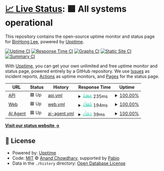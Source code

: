# [📈 Live Status](https://binhonglee.github.io/GT-Status): <!--live status--> **🟩 All systems operational**

This repository contains the open-source uptime monitor and status page for [BinHong Lee](https://binhong.me), powered by [Upptime](https://github.com/upptime/upptime).

[![Uptime CI](https://github.com/binhonglee/GT-Status/workflows/Uptime%20CI/badge.svg)](https://github.com/binhonglee/GT-Status/actions?query=workflow%3A%22Uptime+CI%22)
[![Response Time CI](https://github.com/binhonglee/GT-Status/workflows/Response%20Time%20CI/badge.svg)](https://github.com/binhonglee/GT-Status/actions?query=workflow%3A%22Response+Time+CI%22)
[![Graphs CI](https://github.com/binhonglee/GT-Status/workflows/Graphs%20CI/badge.svg)](https://github.com/binhonglee/GT-Status/actions?query=workflow%3A%22Graphs+CI%22)
[![Static Site CI](https://github.com/binhonglee/GT-Status/workflows/Static%20Site%20CI/badge.svg)](https://github.com/binhonglee/GT-Status/actions?query=workflow%3A%22Static+Site+CI%22)
[![Summary CI](https://github.com/binhonglee/GT-Status/workflows/Summary%20CI/badge.svg)](https://github.com/binhonglee/GT-Status/actions?query=workflow%3A%22Summary+CI%22)

With [Upptime](https://upptime.js.org), you can get your own unlimited and free uptime monitor and status page, powered entirely by a GitHub repository. We use [Issues](https://github.com/binhonglee/GT-Status/issues) as incident reports, [Actions](https://github.com/binhonglee/GT-Status/actions) as uptime monitors, and [Pages](https://binhonglee.github.io/GT-Status) for the status page.

<!--start: status pages-->
<!-- This summary is generated by Upptime (https://github.com/upptime/upptime) -->
<!-- Do not edit this manually, your changes will be overwritten -->
<!-- prettier-ignore -->
| URL | Status | History | Response Time | Uptime |
| --- | ------ | ------- | ------------- | ------ |
| <img alt="" src="https://icons.duckduckgo.com/ip3/api.globetrotte.com.ico" height="13"> [API](https://api.globetrotte.com/api/passwd) | 🟩 Up | [api.yml](https://github.com/binhonglee/GT-Status/commits/HEAD/history/api.yml) | <details><summary><img alt="Response time graph" src="./graphs/api/response-time-week.png" height="20"> 235ms</summary><br><a href="https://status.globetrotte.com/history/api"><img alt="Response time 235" src="https://img.shields.io/endpoint?url=https%3A%2F%2Fraw.githubusercontent.com%2Fbinhonglee%2FGT-Status%2FHEAD%2Fapi%2Fapi%2Fresponse-time.json"></a><br><a href="https://status.globetrotte.com/history/api"><img alt="24-hour response time 225" src="https://img.shields.io/endpoint?url=https%3A%2F%2Fraw.githubusercontent.com%2Fbinhonglee%2FGT-Status%2FHEAD%2Fapi%2Fapi%2Fresponse-time-day.json"></a><br><a href="https://status.globetrotte.com/history/api"><img alt="7-day response time 235" src="https://img.shields.io/endpoint?url=https%3A%2F%2Fraw.githubusercontent.com%2Fbinhonglee%2FGT-Status%2FHEAD%2Fapi%2Fapi%2Fresponse-time-week.json"></a><br><a href="https://status.globetrotte.com/history/api"><img alt="30-day response time 235" src="https://img.shields.io/endpoint?url=https%3A%2F%2Fraw.githubusercontent.com%2Fbinhonglee%2FGT-Status%2FHEAD%2Fapi%2Fapi%2Fresponse-time-month.json"></a><br><a href="https://status.globetrotte.com/history/api"><img alt="1-year response time 235" src="https://img.shields.io/endpoint?url=https%3A%2F%2Fraw.githubusercontent.com%2Fbinhonglee%2FGT-Status%2FHEAD%2Fapi%2Fapi%2Fresponse-time-year.json"></a></details> | <details><summary><a href="https://status.globetrotte.com/history/api">100.00%</a></summary><a href="https://status.globetrotte.com/history/api"><img alt="All-time uptime 100.00%" src="https://img.shields.io/endpoint?url=https%3A%2F%2Fraw.githubusercontent.com%2Fbinhonglee%2FGT-Status%2FHEAD%2Fapi%2Fapi%2Fuptime.json"></a><br><a href="https://status.globetrotte.com/history/api"><img alt="24-hour uptime 100.00%" src="https://img.shields.io/endpoint?url=https%3A%2F%2Fraw.githubusercontent.com%2Fbinhonglee%2FGT-Status%2FHEAD%2Fapi%2Fapi%2Fuptime-day.json"></a><br><a href="https://status.globetrotte.com/history/api"><img alt="7-day uptime 100.00%" src="https://img.shields.io/endpoint?url=https%3A%2F%2Fraw.githubusercontent.com%2Fbinhonglee%2FGT-Status%2FHEAD%2Fapi%2Fapi%2Fuptime-week.json"></a><br><a href="https://status.globetrotte.com/history/api"><img alt="30-day uptime 100.00%" src="https://img.shields.io/endpoint?url=https%3A%2F%2Fraw.githubusercontent.com%2Fbinhonglee%2FGT-Status%2FHEAD%2Fapi%2Fapi%2Fuptime-month.json"></a><br><a href="https://status.globetrotte.com/history/api"><img alt="1-year uptime 100.00%" src="https://img.shields.io/endpoint?url=https%3A%2F%2Fraw.githubusercontent.com%2Fbinhonglee%2FGT-Status%2FHEAD%2Fapi%2Fapi%2Fuptime-year.json"></a></details>
| <img alt="" src="https://icons.duckduckgo.com/ip3/globetrotte.com.ico" height="13"> [Web](https://globetrotte.com) | 🟩 Up | [web.yml](https://github.com/binhonglee/GT-Status/commits/HEAD/history/web.yml) | <details><summary><img alt="Response time graph" src="./graphs/web/response-time-week.png" height="20"> 194ms</summary><br><a href="https://status.globetrotte.com/history/web"><img alt="Response time 194" src="https://img.shields.io/endpoint?url=https%3A%2F%2Fraw.githubusercontent.com%2Fbinhonglee%2FGT-Status%2FHEAD%2Fapi%2Fweb%2Fresponse-time.json"></a><br><a href="https://status.globetrotte.com/history/web"><img alt="24-hour response time 192" src="https://img.shields.io/endpoint?url=https%3A%2F%2Fraw.githubusercontent.com%2Fbinhonglee%2FGT-Status%2FHEAD%2Fapi%2Fweb%2Fresponse-time-day.json"></a><br><a href="https://status.globetrotte.com/history/web"><img alt="7-day response time 194" src="https://img.shields.io/endpoint?url=https%3A%2F%2Fraw.githubusercontent.com%2Fbinhonglee%2FGT-Status%2FHEAD%2Fapi%2Fweb%2Fresponse-time-week.json"></a><br><a href="https://status.globetrotte.com/history/web"><img alt="30-day response time 194" src="https://img.shields.io/endpoint?url=https%3A%2F%2Fraw.githubusercontent.com%2Fbinhonglee%2FGT-Status%2FHEAD%2Fapi%2Fweb%2Fresponse-time-month.json"></a><br><a href="https://status.globetrotte.com/history/web"><img alt="1-year response time 194" src="https://img.shields.io/endpoint?url=https%3A%2F%2Fraw.githubusercontent.com%2Fbinhonglee%2FGT-Status%2FHEAD%2Fapi%2Fweb%2Fresponse-time-year.json"></a></details> | <details><summary><a href="https://status.globetrotte.com/history/web">100.00%</a></summary><a href="https://status.globetrotte.com/history/web"><img alt="All-time uptime 100.00%" src="https://img.shields.io/endpoint?url=https%3A%2F%2Fraw.githubusercontent.com%2Fbinhonglee%2FGT-Status%2FHEAD%2Fapi%2Fweb%2Fuptime.json"></a><br><a href="https://status.globetrotte.com/history/web"><img alt="24-hour uptime 100.00%" src="https://img.shields.io/endpoint?url=https%3A%2F%2Fraw.githubusercontent.com%2Fbinhonglee%2FGT-Status%2FHEAD%2Fapi%2Fweb%2Fuptime-day.json"></a><br><a href="https://status.globetrotte.com/history/web"><img alt="7-day uptime 100.00%" src="https://img.shields.io/endpoint?url=https%3A%2F%2Fraw.githubusercontent.com%2Fbinhonglee%2FGT-Status%2FHEAD%2Fapi%2Fweb%2Fuptime-week.json"></a><br><a href="https://status.globetrotte.com/history/web"><img alt="30-day uptime 100.00%" src="https://img.shields.io/endpoint?url=https%3A%2F%2Fraw.githubusercontent.com%2Fbinhonglee%2FGT-Status%2FHEAD%2Fapi%2Fweb%2Fuptime-month.json"></a><br><a href="https://status.globetrotte.com/history/web"><img alt="1-year uptime 100.00%" src="https://img.shields.io/endpoint?url=https%3A%2F%2Fraw.githubusercontent.com%2Fbinhonglee%2FGT-Status%2FHEAD%2Fapi%2Fweb%2Fuptime-year.json"></a></details>
| <img alt="" src="https://icons.duckduckgo.com/ip3/api.globetrotte.com.ico" height="13"> [AI Agent](https://api.globetrotte.com/api/agent_status) | 🟩 Up | [ai-agent.yml](https://github.com/binhonglee/GT-Status/commits/HEAD/history/ai-agent.yml) | <details><summary><img alt="Response time graph" src="./graphs/ai-agent/response-time-week.png" height="20"> 39ms</summary><br><a href="https://status.globetrotte.com/history/ai-agent"><img alt="Response time 39" src="https://img.shields.io/endpoint?url=https%3A%2F%2Fraw.githubusercontent.com%2Fbinhonglee%2FGT-Status%2FHEAD%2Fapi%2Fai-agent%2Fresponse-time.json"></a><br><a href="https://status.globetrotte.com/history/ai-agent"><img alt="24-hour response time 39" src="https://img.shields.io/endpoint?url=https%3A%2F%2Fraw.githubusercontent.com%2Fbinhonglee%2FGT-Status%2FHEAD%2Fapi%2Fai-agent%2Fresponse-time-day.json"></a><br><a href="https://status.globetrotte.com/history/ai-agent"><img alt="7-day response time 39" src="https://img.shields.io/endpoint?url=https%3A%2F%2Fraw.githubusercontent.com%2Fbinhonglee%2FGT-Status%2FHEAD%2Fapi%2Fai-agent%2Fresponse-time-week.json"></a><br><a href="https://status.globetrotte.com/history/ai-agent"><img alt="30-day response time 39" src="https://img.shields.io/endpoint?url=https%3A%2F%2Fraw.githubusercontent.com%2Fbinhonglee%2FGT-Status%2FHEAD%2Fapi%2Fai-agent%2Fresponse-time-month.json"></a><br><a href="https://status.globetrotte.com/history/ai-agent"><img alt="1-year response time 39" src="https://img.shields.io/endpoint?url=https%3A%2F%2Fraw.githubusercontent.com%2Fbinhonglee%2FGT-Status%2FHEAD%2Fapi%2Fai-agent%2Fresponse-time-year.json"></a></details> | <details><summary><a href="https://status.globetrotte.com/history/ai-agent">100.00%</a></summary><a href="https://status.globetrotte.com/history/ai-agent"><img alt="All-time uptime 100.00%" src="https://img.shields.io/endpoint?url=https%3A%2F%2Fraw.githubusercontent.com%2Fbinhonglee%2FGT-Status%2FHEAD%2Fapi%2Fai-agent%2Fuptime.json"></a><br><a href="https://status.globetrotte.com/history/ai-agent"><img alt="24-hour uptime 100.00%" src="https://img.shields.io/endpoint?url=https%3A%2F%2Fraw.githubusercontent.com%2Fbinhonglee%2FGT-Status%2FHEAD%2Fapi%2Fai-agent%2Fuptime-day.json"></a><br><a href="https://status.globetrotte.com/history/ai-agent"><img alt="7-day uptime 100.00%" src="https://img.shields.io/endpoint?url=https%3A%2F%2Fraw.githubusercontent.com%2Fbinhonglee%2FGT-Status%2FHEAD%2Fapi%2Fai-agent%2Fuptime-week.json"></a><br><a href="https://status.globetrotte.com/history/ai-agent"><img alt="30-day uptime 100.00%" src="https://img.shields.io/endpoint?url=https%3A%2F%2Fraw.githubusercontent.com%2Fbinhonglee%2FGT-Status%2FHEAD%2Fapi%2Fai-agent%2Fuptime-month.json"></a><br><a href="https://status.globetrotte.com/history/ai-agent"><img alt="1-year uptime 100.00%" src="https://img.shields.io/endpoint?url=https%3A%2F%2Fraw.githubusercontent.com%2Fbinhonglee%2FGT-Status%2FHEAD%2Fapi%2Fai-agent%2Fuptime-year.json"></a></details>

<!--end: status pages-->

[**Visit our status website →**](https://binhonglee.github.io/GT-Status)

## 📄 License

- Powered by: [Upptime](https://github.com/upptime/upptime)
- Code: [MIT](./LICENSE) © [Anand Chowdhary](https://anandchowdhary.com), supported by [Pabio](https://pabio.com)
- Data in the `./history` directory: [Open Database License](https://opendatacommons.org/licenses/odbl/1-0/)
